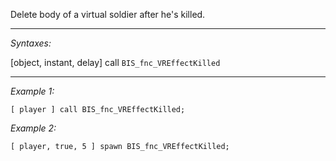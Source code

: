 Delete body of a virtual soldier after he's killed.


---
*Syntaxes:*

[object, instant, delay] call `BIS_fnc_VREffectKilled`

---
*Example 1:*

```sqf
[ player ] call BIS_fnc_VREffectKilled;
```

*Example 2:*

```sqf
[ player, true, 5 ] spawn BIS_fnc_VREffectKilled;
```